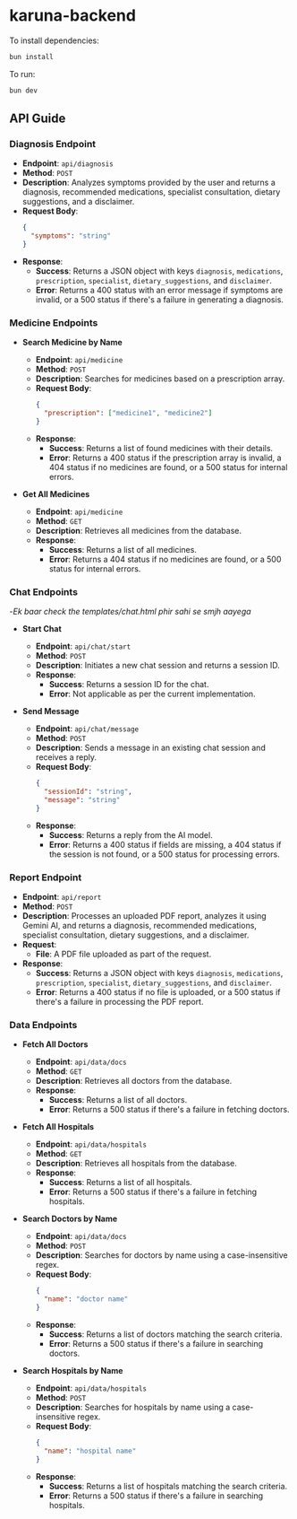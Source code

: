 # karuna-backend

To install dependencies:

```bash
bun install
```

To run:

```bash
bun dev
```

## API Guide

### Diagnosis Endpoint
- **Endpoint**: `api/diagnosis`
- **Method**: `POST`
- **Description**: Analyzes symptoms provided by the user and returns a diagnosis, recommended medications, specialist consultation, dietary suggestions, and a disclaimer.
- **Request Body**:
  ```json
  {
    "symptoms": "string"
  }
  ```
- **Response**:
  - **Success**: Returns a JSON object with keys `diagnosis`, `medications`, `prescription`, `specialist`, `dietary_suggestions`, and `disclaimer`.
  - **Error**: Returns a 400 status with an error message if symptoms are invalid, or a 500 status if there's a failure in generating a diagnosis.

### Medicine Endpoints
- **Search Medicine by Name**
  - **Endpoint**: `api/medicine`
  - **Method**: `POST`
  - **Description**: Searches for medicines based on a prescription array.
  - **Request Body**:
    ```json
    {
      "prescription": ["medicine1", "medicine2"]
    }
    ```
  - **Response**:
    - **Success**: Returns a list of found medicines with their details.
    - **Error**: Returns a 400 status if the prescription array is invalid, a 404 status if no medicines are found, or a 500 status for internal errors.

- **Get All Medicines**
  - **Endpoint**: `api/medicine`
  - **Method**: `GET`
  - **Description**: Retrieves all medicines from the database.
  - **Response**:
    - **Success**: Returns a list of all medicines.
    - **Error**: Returns a 404 status if no medicines are found, or a 500 status for internal errors.

### Chat Endpoints
-*Ek baar check the templates/chat.html phir sahi se smjh aayega*
- **Start Chat**
  - **Endpoint**: `api/chat/start`
  - **Method**: `POST`
  - **Description**: Initiates a new chat session and returns a session ID.
  - **Response**:
    - **Success**: Returns a session ID for the chat.
    - **Error**: Not applicable as per the current implementation.

- **Send Message**
  - **Endpoint**: `api/chat/message`
  - **Method**: `POST`
  - **Description**: Sends a message in an existing chat session and receives a reply.
  - **Request Body**:
    ```json
    {
      "sessionId": "string",
      "message": "string"
    }
    ```
  - **Response**:
    - **Success**: Returns a reply from the AI model.
    - **Error**: Returns a 400 status if fields are missing, a 404 status if the session is not found, or a 500 status for processing errors.

### Report Endpoint
- **Endpoint**: `api/report`
- **Method**: `POST`
- **Description**: Processes an uploaded PDF report, analyzes it using Gemini AI, and returns a diagnosis, recommended medications, specialist consultation, dietary suggestions, and a disclaimer.
- **Request**:
  - **File**: A PDF file uploaded as part of the request.
- **Response**:
  - **Success**: Returns a JSON object with keys `diagnosis`, `medications`, `prescription`, `specialist`, `dietary_suggestions`, and `disclaimer`.
  - **Error**: Returns a 400 status if no file is uploaded, or a 500 status if there's a failure in processing the PDF report.

### Data Endpoints

- **Fetch All Doctors**
  - **Endpoint**: `api/data/docs`
  - **Method**: `GET`
  - **Description**: Retrieves all doctors from the database.
  - **Response**:
    - **Success**: Returns a list of all doctors.
    - **Error**: Returns a 500 status if there's a failure in fetching doctors.

- **Fetch All Hospitals**
  - **Endpoint**: `api/data/hospitals`
  - **Method**: `GET`
  - **Description**: Retrieves all hospitals from the database.
  - **Response**:
    - **Success**: Returns a list of all hospitals.
    - **Error**: Returns a 500 status if there's a failure in fetching hospitals.

- **Search Doctors by Name**
  - **Endpoint**: `api/data/docs`
  - **Method**: `POST`
  - **Description**: Searches for doctors by name using a case-insensitive regex.
  - **Request Body**:
    ```json
    {
      "name": "doctor name"
    }
    ```
  - **Response**:
    - **Success**: Returns a list of doctors matching the search criteria.
    - **Error**: Returns a 500 status if there's a failure in searching doctors.

- **Search Hospitals by Name**
  - **Endpoint**: `api/data/hospitals`
  - **Method**: `POST`
  - **Description**: Searches for hospitals by name using a case-insensitive regex.
  - **Request Body**:
    ```json
    {
      "name": "hospital name"
    }
    ```
  - **Response**:
    - **Success**: Returns a list of hospitals matching the search criteria.
    - **Error**: Returns a 500 status if there's a failure in searching hospitals.
